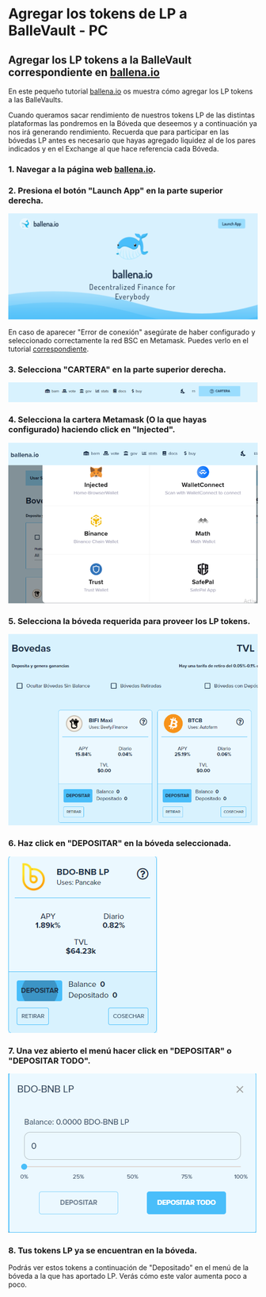 # Agregar los tokens de LP a BalleVault - PC

## Agregar los LP tokens a la BalleVault correspondiente en [ballena.io](https://ballena.io/)

En este pequeño tutorial [ballena.io](https://ballena.io/) os muestra cómo agregar los LP tokens a las BalleVaults.

Cuando queramos sacar rendimiento de nuestros tokens LP de las distintas plataformas las pondremos en la Bóveda que deseemos y a continuación ya nos irá generando rendimiento. Recuerda que para participar en las bóvedas LP antes es necesario que hayas agregado liquidez al de los pares indicados y en el Exchange al que hace referencia cada Bóveda.



### 1. Navegar a la página web [ballena.io](https://ballena.io/).

### 2. Presiona el botón "Launch App" en la parte superior derecha.



![](../../../.gitbook/assets/5.png)



En caso de aparecer "Error de conexión" asegúrate de haber configurado y seleccionado correctamente la red BSC en Metamask. Puedes verlo en el tutorial [correspondiente](../configurar-wallet-metamask-pc/).



### 3. Selecciona "CARTERA" en la parte superior derecha.



![](../../../.gitbook/assets/sin-titulo%20%282%29.png)



### 4. Selecciona la cartera Metamask \(O la que hayas configurado\) haciendo click en "Injected".



![](../../../.gitbook/assets/foto_3.png)



### 5. Selecciona la bóveda requerida para proveer los LP tokens.



![](../../../.gitbook/assets/2%20%283%29.png)



### 6. Haz click en "DEPOSITAR" en la bóveda seleccionada. 



![](../../../.gitbook/assets/3%20%282%29.png)



### 7. Una vez abierto el menú hacer click en "DEPOSITAR" o "DEPOSITAR TODO".



![](../../../.gitbook/assets/4%20%283%29.png)



### 8. Tus tokens LP ya se encuentran en la bóveda.

Podrás ver estos tokens a continuación de "Depositado" en el menú de la bóveda a la que has aportado LP. Verás cómo este valor aumenta poco a poco.







